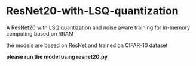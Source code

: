 # ResNet20-with-LSQ-quantization
A ResNet20 with LSQ quantization and noise aware training for in-memory computing based on RRAM

the models are based on ResNet and trained on CIFAR-10 dataset

**please run the model using resnet20.py**
